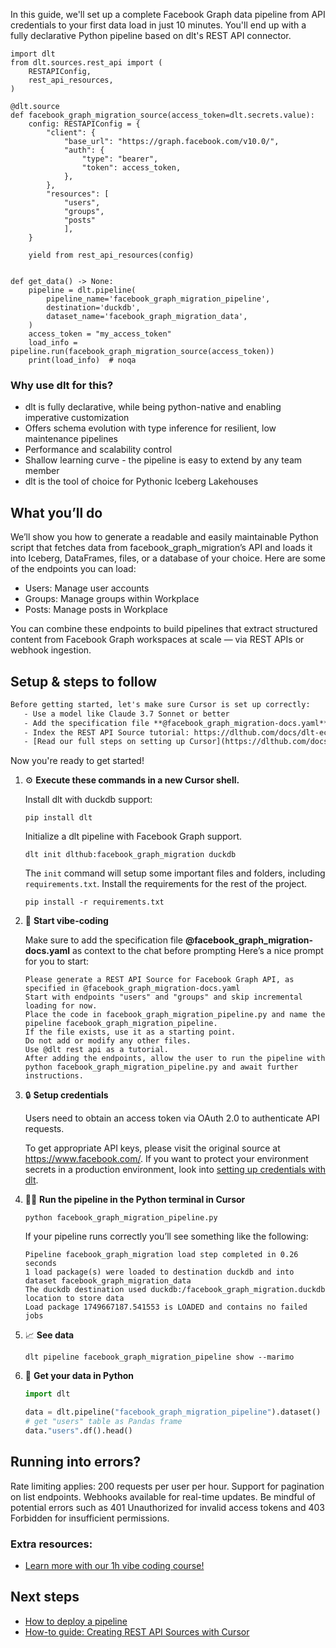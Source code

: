 In this guide, we'll set up a complete Facebook Graph data pipeline from API credentials to your first data load in just 10 minutes. You'll end up with a fully declarative Python pipeline based on dlt's REST API connector.

```python-outcome
import dlt
from dlt.sources.rest_api import (
    RESTAPIConfig,
    rest_api_resources,
)

@dlt.source
def facebook_graph_migration_source(access_token=dlt.secrets.value):
    config: RESTAPIConfig = {
        "client": {
            "base_url": "https://graph.facebook.com/v10.0/",
            "auth": {
                "type": "bearer",
                "token": access_token,
            },
        },
        "resources": [
            "users",
            "groups",
            "posts"
            ],
    }

    yield from rest_api_resources(config)


def get_data() -> None:
    pipeline = dlt.pipeline(
        pipeline_name='facebook_graph_migration_pipeline',
        destination='duckdb',
        dataset_name='facebook_graph_migration_data', 
    )
    access_token = "my_access_token"
    load_info = pipeline.run(facebook_graph_migration_source(access_token))
    print(load_info)  # noqa
```

### Why use dlt for this?

- dlt is fully declarative, while being python-native and enabling imperative customization
- Offers schema evolution with type inference for resilient, low maintenance pipelines
- Performance and scalability control
- Shallow learning curve - the pipeline is easy to extend by any team member
- dlt is the tool of choice for Pythonic Iceberg Lakehouses

## What you’ll do

We’ll show you how to generate a readable and easily maintainable Python script that fetches data from facebook_graph_migration’s API and loads it into Iceberg, DataFrames, files, or a database of your choice. Here are some of the endpoints you can load:

- Users: Manage user accounts
- Groups: Manage groups within Workplace
- Posts: Manage posts in Workplace

You can combine these endpoints to build pipelines that extract structured content from Facebook Graph workspaces at scale — via REST APIs or webhook ingestion.

## Setup & steps to follow

```default
Before getting started, let's make sure Cursor is set up correctly:
   - Use a model like Claude 3.7 Sonnet or better
   - Add the specification file **@facebook_graph_migration-docs.yaml** as context
   - Index the REST API Source tutorial: https://dlthub.com/docs/dlt-ecosystem/verified-sources/rest_api/ and add it to context as **@dlt rest api**
   - [Read our full steps on setting up Cursor](https://dlthub.com/docs/dlt-ecosystem/llm-tooling/cursor-restapi#23-configuring-cursor-with-documentation)
```

Now you're ready to get started! 

1. ⚙️ **Execute these commands in a new Cursor shell.**
    
    Install dlt with duckdb support:
    ```shell
    pip install dlt
    ```

    Initialize a dlt pipeline with Facebook Graph support.
    ```shell
    dlt init dlthub:facebook_graph_migration duckdb
    ```

    The `init` command will setup some important files and folders, including `requirements.txt`. Install the requirements for the rest of the project.
    ```shell
    pip install -r requirements.txt
    ```
    
2. 🤠 **Start vibe-coding**
    
    Make sure to add the specification file **@facebook_graph_migration-docs.yaml** as context to the chat before prompting
    Here’s a nice prompt for you to start: 
    
    ```prompt
    Please generate a REST API Source for Facebook Graph API, as specified in @facebook_graph_migration-docs.yaml 
    Start with endpoints "users" and "groups" and skip incremental loading for now. 
    Place the code in facebook_graph_migration_pipeline.py and name the pipeline facebook_graph_migration_pipeline. 
    If the file exists, use it as a starting point. 
    Do not add or modify any other files. 
    Use @dlt rest api as a tutorial. 
    After adding the endpoints, allow the user to run the pipeline with python facebook_graph_migration_pipeline.py and await further instructions.
    ```

    
3. 🔒 **Setup credentials** 
    
    Users need to obtain an access token via OAuth 2.0 to authenticate API requests.
    
    To get appropriate API keys, please visit the original source at https://www.facebook.com/.
    If you want to protect your environment secrets in a production environment, look into [setting up credentials with dlt](https://dlthub.com/docs/walkthroughs/add_credentials).
    
4. 🏃‍♀️ **Run the pipeline in the Python terminal in Cursor**
    
    ```shell
    python facebook_graph_migration_pipeline.py
    ```
    
    If your pipeline runs correctly you’ll see something like the following:
    
    ```shell
    Pipeline facebook_graph_migration load step completed in 0.26 seconds
    1 load package(s) were loaded to destination duckdb and into dataset facebook_graph_migration_data
    The duckdb destination used duckdb:/facebook_graph_migration.duckdb location to store data
    Load package 1749667187.541553 is LOADED and contains no failed jobs
    ```
    
5. 📈 **See data**
    
    ```shell
    dlt pipeline facebook_graph_migration_pipeline show --marimo
    ```
    
6. 🐍 **Get your data in Python**
    
    ```python
    import dlt

   data = dlt.pipeline("facebook_graph_migration_pipeline").dataset()
   # get "users" table as Pandas frame
   data."users".df().head()
    ```

## Running into errors?

Rate limiting applies: 200 requests per user per hour. Support for pagination on list endpoints. Webhooks available for real-time updates. Be mindful of potential errors such as 401 Unauthorized for invalid access tokens and 403 Forbidden for insufficient permissions.

### Extra resources:

- [Learn more with our 1h vibe coding course!](https://www.youtube.com/watch?v=GGid70rnJuM)

## Next steps

- [How to deploy a pipeline](https://dlthub.com/docs/walkthroughs/deploy-a-pipeline)
- [How-to guide: Creating REST API Sources with Cursor](https://dlthub.com/docs/dlt-ecosystem/llm-tooling/cursor-restapi)